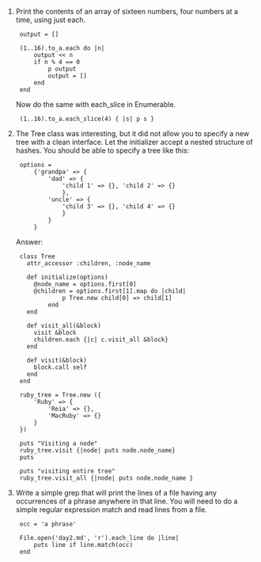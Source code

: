 1. Print the contents of an array of sixteen numbers, four numbers at a time, using just each. 
        
        output = []

        (1..16).to_a.each do |n|
            output << n
            if n % 4 == 0
                p output
                output = []
            end    
        end
        
    Now do the same with each_slice in Enumerable.

        (1..16).to_a.each_slice(4) { |s| p s }
        
2. The Tree class was interesting, but it did not allow you to specify a new tree with a clean interface. Let the initializer accept a nested structure of hashes. You should be able to specify a tree like this: 

        options = 
            {'grandpa' => {
                'dad' => {
                    'child 1' => {}, 'child 2' => {}
                    },
                'uncle' => {
                    'child 3' => {}, 'child 4' => {}
                    }
                }
            }

    Answer:
        
        class Tree
          attr_accessor :children, :node_name

          def initialize(options)
            @node_name = options.first[0]
            @children = options.first[1].map do |child|
                    p Tree.new child[0] => child[1]
                end
          end

          def visit_all(&block)
            visit &block
            children.each {|c| c.visit_all &block}
          end

          def visit(&block)
            block.call self
          end
        end

        ruby_tree = Tree.new ({
            'Ruby' => {
                'Reia' => {},
                'MacRuby' => {}
            }
        })

        puts "Visiting a node"
        ruby_tree.visit {|node| puts node.node_name}
        puts

        puts "visiting entire tree"
        ruby_tree.visit_all {|node| puts node.node_name }

3. Write a simple grep that will print the lines of a file having any occurrences of a phrase anywhere in that line. You will need to do a simple regular expression match and read lines from a file.
        
        occ = 'a phrase'
    
        File.open('day2.md', 'r').each_line do |line|
            puts line if line.match(occ)
        end

 